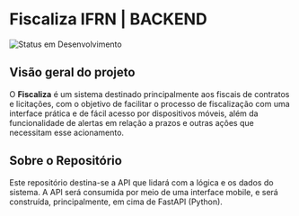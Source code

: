# Fiscaliza IFRN | **BACKEND**

<img src="https://img.shields.io/badge/-❗ EM%20DESENVOLVIMENTO ❗-red?" alt="Status em Desenvolvimento">

## Visão geral do projeto

O **Fiscaliza** é um sistema destinado principalmente aos fiscais de contratos e licitações, com o objetivo de facilitar o processo de fiscalização com uma interface prática e de fácil acesso por dispositivos móveis, além da funcionalidade de alertas em relação a prazos e outras ações que necessitam esse acionamento.

## Sobre o Repositório

Este repositório destina-se a API que lidará com a lógica e os dados do sistema. A API será consumida por meio de uma interface mobile, e será construída, principalmente, em cima de FastAPI (Python).
